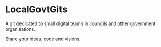 # LocalGovtGits
A git dedicated to small digital teams in councils and other government organisations.

Share your ideas, code and visions.
